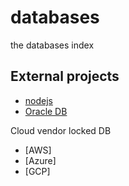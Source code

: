 # databases
the databases index


## External projects
- [nodejs](https://github.com/davidkhala/node-databases)
- [Oracle DB](https://github.com/davidkhala/oracle-database-collection)

Cloud vendor locked DB
- [AWS]
- [Azure]
- [GCP]
